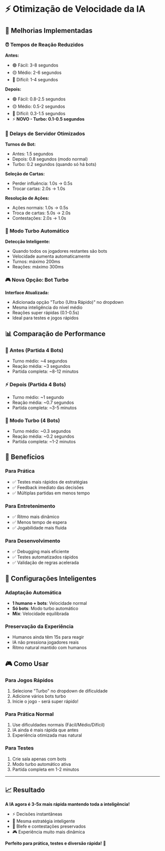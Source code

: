 # ⚡ Otimização de Velocidade da IA

## 🚀 Melhorias Implementadas

### ⏰ **Tempos de Reação Reduzidos**

**Antes:**
- 🟢 Fácil: 3-8 segundos
- 🟡 Médio: 2-6 segundos  
- 🔴 Difícil: 1-4 segundos

**Depois:**
- 🟢 Fácil: 0.8-2.5 segundos
- 🟡 Médio: 0.5-2 segundos
- 🔴 Difícil: 0.3-1.5 segundos
- ⚡ **NOVO - Turbo: 0.1-0.5 segundos**

### 🎯 **Delays de Servidor Otimizados**

**Turnos de Bot:**
- Antes: 1.5 segundos
- Depois: 0.8 segundos (modo normal)
- Turbo: 0.2 segundos (quando só há bots)

**Seleção de Cartas:**
- Perder influência: 1.0s → 0.5s
- Trocar cartas: 2.0s → 1.0s

**Resolução de Ações:**
- Ações normais: 1.0s → 0.5s
- Troca de cartas: 5.0s → 2.0s
- Contestações: 2.0s → 1.0s

### 🤖 **Modo Turbo Automático**

**Detecção Inteligente:**
- Quando todos os jogadores restantes são bots
- Velocidade aumenta automaticamente
- Turnos: máximo 200ms
- Reações: máximo 300ms

### 🎮 **Nova Opção: Bot Turbo**

**Interface Atualizada:**
- Adicionada opção "Turbo (Ultra Rápido)" no dropdown
- Mesma inteligência do nível médio
- Reações super rápidas (0.1-0.5s)
- Ideal para testes e jogos rápidos

## 📊 **Comparação de Performance**

### 🐌 **Antes (Partida 4 Bots)**
- Turno médio: ~4 segundos
- Reação média: ~3 segundos
- Partida completa: ~8-12 minutos

### ⚡ **Depois (Partida 4 Bots)**
- Turno médio: ~1 segundo
- Reação média: ~0.7 segundos
- Partida completa: ~3-5 minutos

### 🚀 **Modo Turbo (4 Bots)**
- Turno médio: ~0.3 segundos
- Reação média: ~0.2 segundos
- Partida completa: ~1-2 minutos

## 🎯 **Benefícios**

### Para Prática
- ✅ Testes mais rápidos de estratégias
- ✅ Feedback imediato das decisões
- ✅ Múltiplas partidas em menos tempo

### Para Entretenimento
- ✅ Ritmo mais dinâmico
- ✅ Menos tempo de espera
- ✅ Jogabilidade mais fluida

### Para Desenvolvimento
- ✅ Debugging mais eficiente
- ✅ Testes automatizados rápidos
- ✅ Validação de regras acelerada

## 🔧 **Configurações Inteligentes**

### Adaptação Automática
- **1 humano + bots**: Velocidade normal
- **Só bots**: Modo turbo automático
- **Mix**: Velocidade equilibrada

### Preservação da Experiência
- Humanos ainda têm 15s para reagir
- IA não pressiona jogadores reais
- Ritmo natural mantido com humanos

## 🎮 **Como Usar**

### Para Jogos Rápidos
1. Selecione "Turbo" no dropdown de dificuldade
2. Adicione vários bots turbo
3. Inicie o jogo - será super rápido!

### Para Prática Normal
1. Use dificuldades normais (Fácil/Médio/Difícil)
2. IA ainda é mais rápida que antes
3. Experiência otimizada mas natural

### Para Testes
1. Crie sala apenas com bots
2. Modo turbo automático ativa
3. Partida completa em 1-2 minutos

---

## 📈 **Resultado**

**A IA agora é 3-5x mais rápida mantendo toda a inteligência!** 

- ⚡ Decisões instantâneas
- 🧠 Mesma estratégia inteligente  
- 🎯 Blefe e contestações preservados
- 🎮 Experiência muito mais dinâmica

**Perfeito para prática, testes e diversão rápida!** 🚀